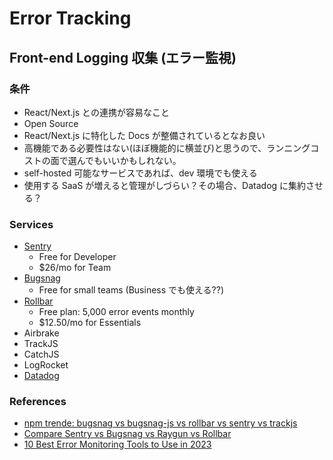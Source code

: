 # Error Tracking

## Front-end Logging 収集 (エラー監視)

### 条件

- React/Next.js との連携が容易なこと
- Open Source
- React/Next.js に特化した Docs が整備されているとなお良い
- 高機能である必要性はない(ほぼ機能的に横並び)と思うので、ランニングコストの面で選んでもいいかもしれない。
- self-hosted 可能なサービスであれば、dev 環境でも使える
- 使用する SaaS が増えると管理がしづらい？その場合、Datadog に集約させる？

### Services

- [Sentry](https://sentry.io/for/error-monitoring/)
  - Free for Developer
  - $26/mo for Team
- [Bugsnag](https://www.bugsnag.com/)
  - Free for small teams (Business でも使える??)
- [Rollbar](https://rollbar.com/)
  - Free plan: 5,000 error events monthly
  - $12.50/mo for Essentials
- Airbrake
- TrackJS
- CatchJS
- LogRocket
- [Datadog](https://www.datadoghq.com/product/error-tracking/)

### References

- [npm trende: bugsnag vs bugsnag-js vs rollbar vs sentry vs trackjs](https://npmtrends.com/bugsnag-vs-bugsnag-js-vs-rollbar-vs-sentry-vs-trackjs)
- [Compare Sentry vs Bugsnag vs Raygun vs Rollbar](https://www.saasworthy.com/compare/sentry-vs-bugsnag-vs-raygun-vs-rollbar?pIds=3483,3485,3490,9272)
- [10 Best Error Monitoring Tools to Use in 2023](https://rollbar.com/blog/best-error-monitoring-tools/)

